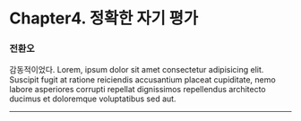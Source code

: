 # Chapter4. 정확한 자기 평가  
  
 <!--위쪽에 써주세요 --> 
 <!-- example -->

### 전환오    

 감동적이었다. Lorem, ipsum dolor sit amet consectetur adipisicing elit. Suscipit fugit at ratione reiciendis accusantium placeat cupiditate, nemo labore asperiores corrupti repellat dignissimos repellendus architecto ducimus et doloremque voluptatibus sed aut.

--- 